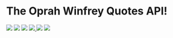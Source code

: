 # The Oprah Winfrey Quotes API!
<img src ='https://img.shields.io/badge/dependecies-flask%202.0.2-violet' /> <img src ='https://img.shields.io/badge/stability-experimental-important'/> <img src = 'https://img.shields.io/badge/version-beta-important' /> <a href='https://python.org/downloads/'> <img src ='https://img.shields.io/badge/python-v3.9-blue'/> </a> <img src='https://img.shields.io/badge/supported%20os-Windows%20%7C%20MacOS%20%7C%20Linux-darkgreen'/> <img src='https://img.shields.io/badge/build-passing-darkgreen'/>
